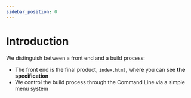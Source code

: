 ```yaml
---
sidebar_position: 0
---
```


# Introduction

We distinguish between a front end and a build process:

- The front end is the final product, `index.html`, where you can see **the specification**
- We control the build process through the Command Line via a simple menu system

